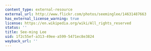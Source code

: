```yaml
---
content_type: external-resource
external_url: http://www.flickr.com/photos/seeminglee/14631487663
has_external_license_warning: true
license: https://en.wikipedia.org/wiki/All_rights_reserved
status: ''
title: See-ming Lee
uid: 1f2c55ef-a313-49ee-a599-5471ec8e3824
wayback_url: ''
---
```

